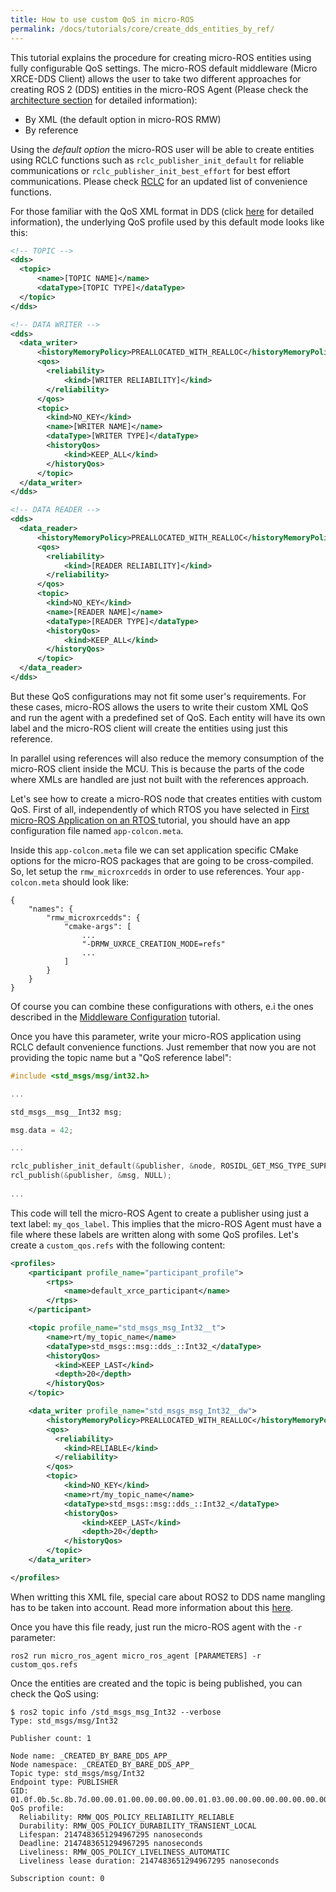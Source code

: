 ```yaml
---
title: How to use custom QoS in micro-ROS
permalink: /docs/tutorials/core/create_dds_entities_by_ref/
---
```



This tutorial explains the procedure for creating micro-ROS entities using fully configurable QoS settings. The micro-ROS default middleware (Micro XRCE-DDS Client) allows the user to take two different approaches for creating ROS 2 (DDS) entities in the micro-ROS Agent (Please check the [architecture section](https://micro-ros.github.io/docs/overview/) for detailed information):
- By XML (the default option in micro-ROS RMW)
- By reference

Using the *default option* the micro-ROS user will be able to create entities using RCLC functions such as `rclc_publisher_init_default` for reliable communications or `rclc_publisher_init_best_effort` for best effort communications. Please check [RCLC](https://github.com/micro-ROS/rclc) for an updated list of convenience functions.

For those familiar with the QoS XML format in DDS (click [here](https://fast-dds.docs.eprosima.com/en/latest/fastdds/dds_layer/core/policy/policy.html) for detailed information), the underlying QoS profile used by this default mode looks like this:

```xml
<!-- TOPIC -->
<dds>
  <topic>
      <name>[TOPIC NAME]</name>
      <dataType>[TOPIC TYPE]</dataType>
  </topic>
</dds>

<!-- DATA WRITER -->
<dds>
  <data_writer>
      <historyMemoryPolicy>PREALLOCATED_WITH_REALLOC</historyMemoryPolicy>
      <qos>
        <reliability>
            <kind>[WRITER RELIABILITY]</kind>
        </reliability>
      </qos>
      <topic>
        <kind>NO_KEY</kind>
        <name>[WRITER NAME]</name>
        <dataType>[WRITER TYPE]</dataType>
        <historyQos>
            <kind>KEEP_ALL</kind>
        </historyQos>
      </topic>
  </data_writer>
</dds>

<!-- DATA READER -->
<dds>
  <data_reader>
      <historyMemoryPolicy>PREALLOCATED_WITH_REALLOC</historyMemoryPolicy>
      <qos>
        <reliability>
            <kind>[READER RELIABILITY]</kind>
        </reliability>
      </qos>
      <topic>
        <kind>NO_KEY</kind>
        <name>[READER NAME]</name>
        <dataType>[READER TYPE]</dataType>
        <historyQos>
            <kind>KEEP_ALL</kind>
        </historyQos>
      </topic>
  </data_reader>
</dds>

```

But these QoS configurations may not fit some user's requirements. For these cases, micro-ROS allows the users to write their custom XML QoS and run the agent with a predefined set of QoS. Each entity will have its own label and the micro-ROS client will create the entities using just this reference.

In parallel using references will also reduce the memory consumption of the micro-ROS client inside the MCU. This is because the parts of the code where XMLs are handled are just not built with the references approach.

Let's see how to create a micro-ROS node that creates entities with custom QoS. First of all, independently of which RTOS you have selected in [First micro-ROS Application on an RTOS
](https://micro-ros.github.io/docs/tutorials/core/first_application_rtos/) tutorial, you should have an app configuration file named `app-colcon.meta`.

Inside this `app-colcon.meta` file we can set application specific CMake options for the micro-ROS packages that are going to be cross-compiled. So, let setup the `rmw_microxrcedds` in order to use references. Your `app-colcon.meta` should look like:

```
{
    "names": {
        "rmw_microxrcedds": {
            "cmake-args": [
                ...
                "-DRMW_UXRCE_CREATION_MODE=refs"
                ...
            ]
        }
    }
}
```

Of course you can combine these configurations with others, e.i the ones described in the [Middleware Configuration](https://micro-ros.github.io/docs/tutorials/core/microxrcedds_rmw_configuration/) tutorial.

Once you have this parameter, write your micro-ROS application using RCLC default convenience functions. Just remember that now you are not providing the topic name but a "QoS reference label":

```c
#include <std_msgs/msg/int32.h>

...

std_msgs__msg__Int32 msg;

msg.data = 42;

...

rclc_publisher_init_default(&publisher, &node, ROSIDL_GET_MSG_TYPE_SUPPORT(std_msgs, msg, Int32), "my_qos_label");
rcl_publish(&publisher, &msg, NULL);
 
...
```

This code will tell the micro-ROS Agent to create a publisher using just a text label: `my_qos_label`. This implies that the micro-ROS Agent must have a file where these labels are written along with some QoS profiles. Let's create a `custom_qos.refs` with the following content:

```xml
<profiles>
    <participant profile_name="participant_profile">
        <rtps>
            <name>default_xrce_participant</name>
        </rtps>
    </participant>

    <topic profile_name="std_msgs_msg_Int32__t">
        <name>rt/my_topic_name</name>
        <dataType>std_msgs::msg::dds_::Int32_</dataType>
        <historyQos>
          <kind>KEEP_LAST</kind>
          <depth>20</depth>
        </historyQos>
    </topic>

    <data_writer profile_name="std_msgs_msg_Int32__dw">
        <historyMemoryPolicy>PREALLOCATED_WITH_REALLOC</historyMemoryPolicy>
        <qos>
          <reliability>
            <kind>RELIABLE</kind>
          </reliability>
        </qos>
        <topic>
            <kind>NO_KEY</kind>
            <name>rt/my_topic_name</name>
            <dataType>std_msgs::msg::dds_::Int32_</dataType>
            <historyQos>
                <kind>KEEP_LAST</kind>
                <depth>20</depth>
            </historyQos>
        </topic>
    </data_writer>

</profiles>
```

When writting this XML file, special care about ROS2 to DDS name mangling has to be taken into account. Read more information about this [here](http://design.ros2.org/articles/topic_and_service_names.html#mapping-of-ros-2-topic-and-service-names-to-dds-concepts).

Once you have this file ready, just run the micro-ROS agent with the `-r` parameter:

```
ros2 run micro_ros_agent micro_ros_agent [PARAMETERS] -r custom_qos.refs
```

Once the entities are created and the topic is being published, you can check the QoS using:

```
$ ros2 topic info /std_msgs_msg_Int32 --verbose
Type: std_msgs/msg/Int32

Publisher count: 1

Node name: _CREATED_BY_BARE_DDS_APP_
Node namespace: _CREATED_BY_BARE_DDS_APP_
Topic type: std_msgs/msg/Int32
Endpoint type: PUBLISHER
GID: 01.0f.0b.5c.8b.7d.00.00.01.00.00.00.00.00.01.03.00.00.00.00.00.00.00.00
QoS profile:
  Reliability: RMW_QOS_POLICY_RELIABILITY_RELIABLE
  Durability: RMW_QOS_POLICY_DURABILITY_TRANSIENT_LOCAL
  Lifespan: 2147483651294967295 nanoseconds
  Deadline: 2147483651294967295 nanoseconds
  Liveliness: RMW_QOS_POLICY_LIVELINESS_AUTOMATIC
  Liveliness lease duration: 2147483651294967295 nanoseconds

Subscription count: 0
```
